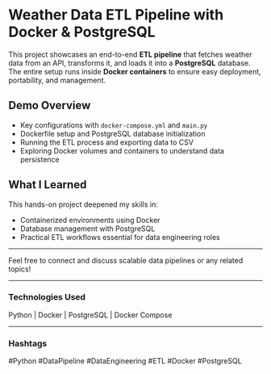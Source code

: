 # Weather Data ETL Pipeline with Docker & PostgreSQL

This project showcases an end-to-end **ETL pipeline** that fetches weather data from an API, transforms it, and loads it into a **PostgreSQL** database. The entire setup runs inside **Docker containers** to ensure easy deployment, portability, and management.

## Demo Overview

- Key configurations with `docker-compose.yml` and `main.py`
- Dockerfile setup and PostgreSQL database initialization
- Running the ETL process and exporting data to CSV
- Exploring Docker volumes and containers to understand data persistence

## What I Learned

This hands-on project deepened my skills in:
- Containerized environments using Docker
- Database management with PostgreSQL
- Practical ETL workflows essential for data engineering roles

---

Feel free to connect and discuss scalable data pipelines or any related topics!

---

### Technologies Used  
Python | Docker | PostgreSQL | Docker Compose

---

### Hashtags  
#Python #DataPipeline #DataEngineering #ETL #Docker #PostgreSQL



